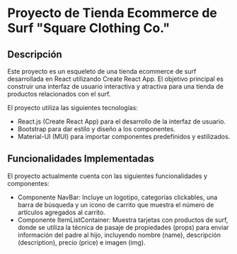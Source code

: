 # Proyecto de Tienda Ecommerce de Surf "Square Clothing Co."

## Descripción

Este proyecto es un esqueleto de una tienda ecommerce de surf desarrollada en React utilizando Create React App. El objetivo principal es construir una interfaz de usuario interactiva y atractiva para una tienda de productos relacionados con el surf.

El proyecto utiliza las siguientes tecnologías:

- React.js (Create React App) para el desarrollo de la interfaz de usuario.
- Bootstrap para dar estilo y diseño a los componentes.
- Material-UI (MUI) para importar componentes predefinidos y estilizados.

## Funcionalidades Implementadas

El proyecto actualmente cuenta con las siguientes funcionalidades y componentes:

- Componente NavBar: Incluye un logotipo, categorías clickables, una barra de búsqueda y un icono de carrito que muestra el número de artículos agregados al carrito.
- Componente ItemListContainer: Muestra tarjetas con productos de surf, donde se utiliza la técnica de pasaje de propiedades (props) para enviar información del padre al hijo, incluyendo nombre (name), descripción (description), precio (price) e imagen (img).
